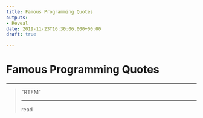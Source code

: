 ```yaml
---
title: Famous Programming Quotes
outputs:
- Reveal
date: 2019-11-23T16:30:06.000+00:00
draft: true

---
```

# Famous Programming Quotes

***

> "RTFM"
>
> ***
>
> read